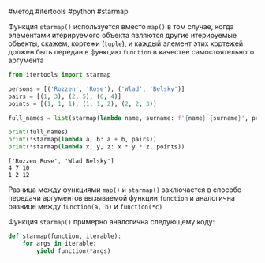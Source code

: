 #метод #itertools #python #starmap

Функция `starmap()` используется вместо `map()` в том случае, когда элементами итерируемого объекта являются другие итерируемые объекты, скажем, кортежи (`tuple`), и каждый элемент этих кортежей должен быть передан в функцию `function` в качестве самостоятельного аргумента
```python
from itertools import starmap

persons = [('Rozzen', 'Rose'), ('Wlad', 'Belsky')]
pairs = [(1, 3), (2, 5), (6, 4)]
points = [(1, 1, 1), (1, 1, 2), (2, 2, 3)]

full_names = list(starmap(lambda name, surname: f'{name} {surname}', persons))

print(full_names)
print(*starmap(lambda a, b: a + b, pairs))
print(*starmap(lambda x, y, z: x * y * z, points))
```
```
['Rozzen Rose', 'Wlad Belsky']
4 7 10
1 2 12
```
Разница между функциями `map()` и `starmap()` заключается в способе передачи аргументов вызываемой функции `function` и аналогична разнице между `function(a, b)` и `function(*c)`

Функция `starmap()` примерно аналогична следующему коду:
```python
def starmap(function, iterable):
    for args in iterable:
        yield function(*args)
```
